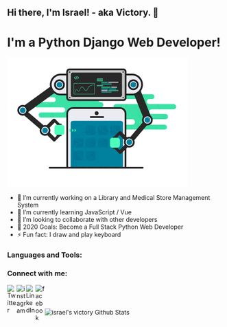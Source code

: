 ## Hi there, I'm Israel! - aka Victory. 👋

# I'm a Python Django Web Developer!

!['Backend'](./demo/backend.gif)

<!--
**israelvictory/israelvictory** is a ✨ _special_ ✨ repository because its `README.md` (this file) appears on your GitHub profile.

Here are some ideas to get you started:
-->

- 🔭 I’m currently working on a Library and Medical Store Management System
- 🌱 I’m currently learning JavaScript / Vue
- 👯 I’m looking to collaborate with other developers
- 🎯 2020 Goals: Become a Full Stack Python Web Developer
- ⚡ Fun fact: I draw and play keyboard

### Languages and Tools:

### Connect with me:

<img align="left" href="twitter.com/israelvic__" alt="Twitter" width="22px" src="https://simpleicons.org/icons/twitter.svg"/>

<img align="left" href="instagram.com/israelvic__" alt="instagram" width="22px" src="https://simpleicons.org/icons/instagram.svg"/>

<img align="left" href="linkedin.com/in/israel-abraham" alt="LinkedIn" width="22px" src="https://simpleicons.org/icons/linkedin.svg"/>

<img align="left" href="facebook.com/israel.abraham.vic" alt="facebook" width="22px" src="https://simpleicons.org/icons/facebook.svg"/>

## <br/>

<img align="left" alt="israel's victory Github Stats" src="https://github-readme-stats.vercel.app/api?username=israelvictory&show_icons=true&hide_border=true"/>
